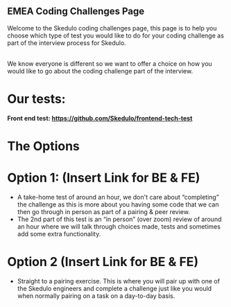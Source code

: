 ## EMEA Coding Challenges Page

Welcome to the Skedulo coding challenges page, this page is to help you choose which type of test you would like to do for your coding challenge as part of the interview process for Skedulo.

 \
We know everyone is different so we want to offer a choice on how you would like to go about the coding challenge part of the interview.

# Our tests:
**Front end test: https://github.com/Skedulo/frontend-tech-test**

# The Options

# Option 1: (Insert Link for BE & FE)


* A take-home test of around an hour, we don't care about “completing” the challenge as this is more about you having some code that we can then go through in person as part of a pairing & peer review.
* The 2nd part of this test is an “in person” (over zoom) review of around an hour where we will talk through choices made, tests and sometimes add some extra functionality.


# Option 2 (Insert Link for BE & FE)



* Straight to a pairing exercise. This is where you will pair up with one of the Skedulo engineers and complete a challenge just like you would when normally pairing on a task on a day-to-day basis.
